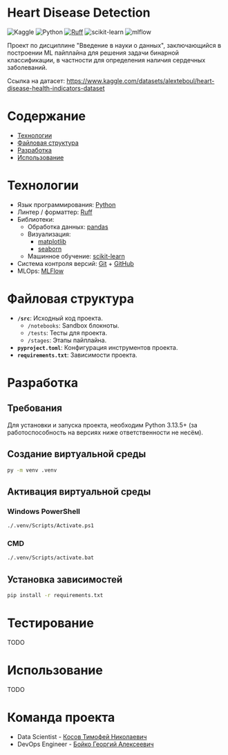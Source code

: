 # Heart Disease Detection

![Kaggle](https://img.shields.io/badge/Kaggle-035a7d?style=flat&logo=kaggle&logoColor=white)
![Python](https://img.shields.io/badge/python-3670A0?style=flat&logo=python&logoColor=ffdd54)
[![Ruff](https://img.shields.io/endpoint?url=https://raw.githubusercontent.com/astral-sh/ruff/main/assets/badge/v2.json)](https://github.com/astral-sh/ruff)
![scikit-learn](https://img.shields.io/badge/scikit--learn-%23F7931E.svg?style=flat&logo=scikit-learn&logoColor=white)
![mlflow](https://img.shields.io/badge/mlflow-%23d9ead3.svg?style=flat&logo=numpy&logoColor=blue)

Проект по дисциплине "Введение в науки о данных", заключающийся в построении ML пайплайна для решения задачи бинарной классификации, в частности для определения наличия сердечных заболеваний.

Ссылка на датасет: https://www.kaggle.com/datasets/alexteboul/heart-disease-health-indicators-dataset

# Содержание
- [Технологии](#Технологии)
- [Файловая структура](#файловая-структура)
- [Разработка](#Разработка)
- [Использование](#Использование)

# Технологии
- Язык программирования: [Python](https://www.python.org/)
- Линтер / форматтер: [Ruff](https://github.com/astral-sh/ruff)
- Библиотеки:
  - Обработка данных: [pandas](https://pandas.pydata.org/)
  - Визуализация:
    - [matplotlib](https://matplotlib.org/)
    - [seaborn](https://seaborn.pydata.org/)
  - Машинное обучение: [scikit-learn](https://scikit-learn.org/stable/)
- Система контроля версий: [Git](https://git-scm.com/) + [GitHub](https://github.com/)
- MLOps: [MLFlow](https://mlflow.org/)

# Файловая структура
- **`/src`**: Исходный код проекта.
  - `/notebooks`: Sandbox блокноты.
  - `/tests`: Тесты для проекта.
  - `/stages`: Этапы пайплайна.
- **`pyproject.toml`**: Конфигурация инструментов проекта.
- **`requirements.txt`**: Зависимости проекта.

# Разработка

## Требования
Для установки и запуска проекта, необходим Python 3.13.5+ (за работоспособность на версиях ниже ответственности не несём).

## Создание виртуальной среды
```sh
py -m venv .venv
```

## Активация виртуальной среды

### Windows PowerShell
```sh
./.venv/Scripts/Activate.ps1
```

### CMD
```sh
./.venv/Scripts/activate.bat
```

## Установка зависимостей

```sh
pip install -r requirements.txt
```

# Тестирование
TODO

# Использование
TODO

# Команда проекта
- Data Scientist - [Косов Тимофей Николаевич](https://github.com/tuzikisreal)
- DevOps Engineer - [Бойко Георгий Алексеевич](https://github.com/ihyall)
